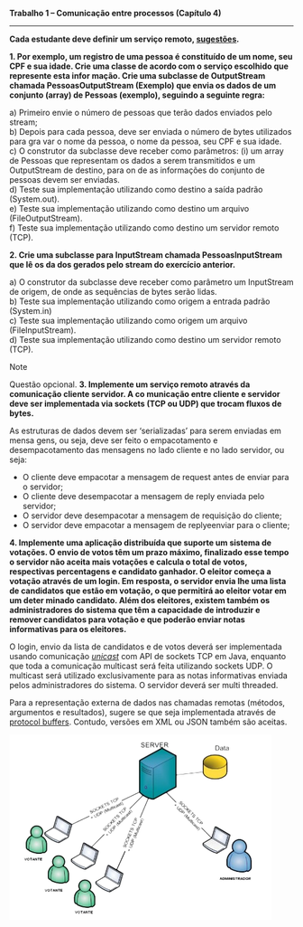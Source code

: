 **Trabalho 1 – Comunicação entre processos (Capítulo 4)**

---

**Cada estudante deve definir um serviço remoto, [sugestões][1].**

**1. Por exemplo, um registro de uma pessoa é constituído de um nome, seu CPF e
sua idade. Crie uma classe de acordo com o serviço escolhido que represente esta infor
mação. Crie uma subclasse de OutputStream chamada PessoasOutputStream (Exemplo)
que envia os dados de um conjunto (array) de Pessoas (exemplo), seguindo a seguinte
regra:**

a) Primeiro envie o número de pessoas que terão dados enviados pelo stream;\
b) Depois para cada pessoa, deve ser enviada o número de bytes utilizados para gra
var o nome da pessoa, o nome da pessoa, seu CPF e sua idade.\
c) O construtor da subclasse deve receber como parâmetros: (i) um array de Pessoas
que representam os dados a serem transmitidos e um OutputStream de destino, para on
de as informações do conjunto de pessoas devem ser enviadas.\
d) Teste sua implementação utilizando como destino a saída padrão (System.out).\
e) Teste sua implementação utilizando como destino um arquivo (FileOutputStream).\
f) Teste sua implementação utilizando como destino um servidor remoto (TCP).

**2. Crie uma subclasse para InputStream chamada PessoasInputStream que lê os da
dos gerados pelo stream do exercício anterior.**

a) O construtor da subclasse deve receber como parâmetro um InputStream de origem, de onde as sequências de bytes serão lidas.\
b) Teste sua implementação utilizando como origem a entrada padrão (System.in)\
c) Teste sua implementação utilizando como origem um arquivo (FileInputStream).\
d) Teste sua implementação utilizando como destino um servidor remoto (TCP).

> [!NOTE]
> Questão opcional.
**3. Implemente um serviço remoto através da comunicação cliente servidor. A co
municação entre cliente e servidor deve ser implementada via sockets (TCP ou UDP) que
trocam fluxos de bytes.**

As estruturas de dados devem ser ‘serializadas’ para serem enviadas em mensa
gens, ou seja, deve ser feito o empacotamento e desempacotamento das mensagens no
lado cliente e no lado servidor, ou seja:
- O cliente deve empacotar a mensagem de request antes de enviar para o servidor;
- O cliente deve desempacotar a mensagem de reply enviada pelo servidor;
- O servidor deve desempacotar a mensagem de requisição do cliente;
- O servidor deve empacotar a mensagem de replyeenviar para o cliente;

**4. Implemente uma aplicação distribuída que suporte um sistema de votações. O
envio de votos têm um prazo máximo, finalizado esse tempo o servidor não aceita mais
votações e calcula o total de votos, respectivas percentagens e candidato ganhador. O
eleitor começa a votação através de um login. Em resposta, o servidor envia lhe uma
lista de candidatos que estão em votação, o que permitirá ao eleitor votar em um deter
minado candidato. Além dos eleitores, existem também os administradores do sistema
que têm a capacidade de introduzir e remover candidatos para votação e que poderão
enviar notas informativas para os eleitores.**

O login, envio da lista de candidatos e de votos deverá ser implementada usando
comunicação <ins>*unicast*</ins> com API de sockets TCP em Java, enquanto que toda a comunicação multicast será feita utilizando sockets UDP. O multicast será utilizado exclusivamente para as notas informativas enviada pelos administradores do sistema. O servidor deverá ser multi threaded.

Para a representação externa de dados nas chamadas remotas (métodos, argumentos e resultados), sugere se que seja implementada através de [protocol buffers][2]. Contudo, versões em XML ou JSON também são aceitas.

![Figura 1: Arquitetura da aplicação](./fig1_arquitetura_aplicacao.png)

[1]: https://docs.google.com/document/d/195cAAxlmFoZ_mAgTuPGF7eD28e8-5zBA8_rSiGol59I/edit?tab=t.0
[2]: https://protobuf.dev/programming-guides/proto3/

